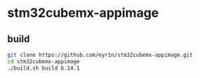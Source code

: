 # stm32cubemx-appimage

## build

```bash
git clone https://github.com/eyr1n/stm32cubemx-appimage.git
cd stm32cubemx-appimage
./build.sh build 6.14.1
```
